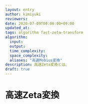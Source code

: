 ```yaml
---
layout: entry
author: kimiyuki
reviewers:
date: 2020-07-09T00:00:00+09:00
updated_at:
tags: algorithm fast-zeta-transform
algorithm:
  input:
  output:
  time_complexity:
  space_complexity:
  aliases: "高速Mobius変換"
description: 高速Zeta変換とは、
draft: true
---
```


# 高速Zeta変換
